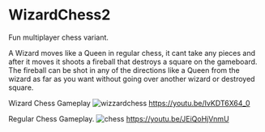 # WizardChess2
Fun multiplayer chess variant.

A Wizard moves like a Queen in regular chess, it cant take any pieces and after it moves it shoots a fireball that destroys a square on the gameboard.
The fireball can be shot in any of the directions like a Queen from the wizard as far as you want without going over another wizard or destroyed square.


Wizard Chess Gameplay
![wizzardchess](https://user-images.githubusercontent.com/13463782/194809470-32d790ab-83db-4cc2-82a0-6f875d88d01a.png)
https://youtu.be/IvKDT6X64_0


Regular Chess Gameplay. 
![chess](https://user-images.githubusercontent.com/13463782/190934500-e2cf080c-5590-4049-802a-34ba41bf678a.png)
https://youtu.be/JEiQoHjVnmU
